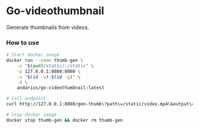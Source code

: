 # Go-videothumbnail


Generate thumbnails from videos.

### How to use

```bash
# Start docker image
docker run --name thumb-gen \
    -v "$(pwd)/static/:/static" \
    -p 127.0.0.1:8080:8080 \
    -u "$(id -u):$(id -g)" \
    -d \
    andarius/go-videothumbnail:latest

# Call endpoint
curl http://127.0.0.1:8080/gen-thumb\?path\=/static/video.mp4\&output\=/static/thumb.png

# Stop docker image
docker stop thumb-gen && docker rm thumb-gen
```
